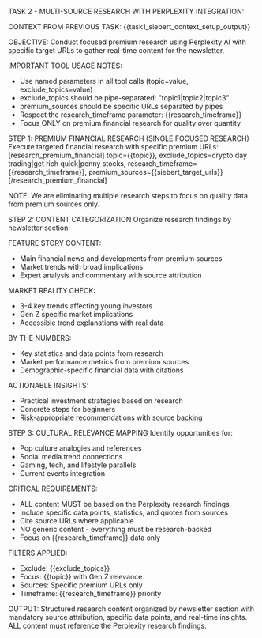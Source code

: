 TASK 2 - MULTI-SOURCE RESEARCH WITH PERPLEXITY INTEGRATION:

CONTEXT FROM PREVIOUS TASK:
{{task1_siebert_context_setup_output}}

OBJECTIVE:
Conduct focused premium research using Perplexity AI with specific target URLs to gather real-time content for the newsletter.

IMPORTANT TOOL USAGE NOTES:
- Use named parameters in all tool calls (topic=value, exclude_topics=value)
- exclude_topics should be pipe-separated: "topic1|topic2|topic3"
- premium_sources should be specific URLs separated by pipes
- Respect the research_timeframe parameter: {{research_timeframe}}
- Focus ONLY on premium financial research for quality over quantity

STEP 1: PREMIUM FINANCIAL RESEARCH (SINGLE FOCUSED RESEARCH)
Execute targeted financial research with specific premium URLs:
[research_premium_financial] topic={{topic}}, exclude_topics=crypto day trading|get rich quick|penny stocks, research_timeframe={{research_timeframe}}, premium_sources={{siebert_target_urls}} [/research_premium_financial]

NOTE: We are eliminating multiple research steps to focus on quality data from premium sources only.

STEP 2: CONTENT CATEGORIZATION
Organize research findings by newsletter section:

FEATURE STORY CONTENT:
- Main financial news and developments from premium sources
- Market trends with broad implications
- Expert analysis and commentary with source attribution

MARKET REALITY CHECK:
- 3-4 key trends affecting young investors
- Gen Z specific market implications
- Accessible trend explanations with real data

BY THE NUMBERS:
- Key statistics and data points from research
- Market performance metrics from premium sources
- Demographic-specific financial data with citations

ACTIONABLE INSIGHTS:
- Practical investment strategies based on research
- Concrete steps for beginners
- Risk-appropriate recommendations with source backing

STEP 3: CULTURAL RELEVANCE MAPPING
Identify opportunities for:
- Pop culture analogies and references
- Social media trend connections
- Gaming, tech, and lifestyle parallels
- Current events integration

CRITICAL REQUIREMENTS:
- ALL content MUST be based on the Perplexity research findings
- Include specific data points, statistics, and quotes from sources
- Cite source URLs where applicable
- NO generic content - everything must be research-backed
- Focus on {{research_timeframe}} data only

FILTERS APPLIED:
- Exclude: {{exclude_topics}}
- Focus: {{topic}} with Gen Z relevance
- Sources: Specific premium URLs only
- Timeframe: {{research_timeframe}} priority

OUTPUT:
Structured research content organized by newsletter section with mandatory source attribution, specific data points, and real-time insights. ALL content must reference the Perplexity research findings.


